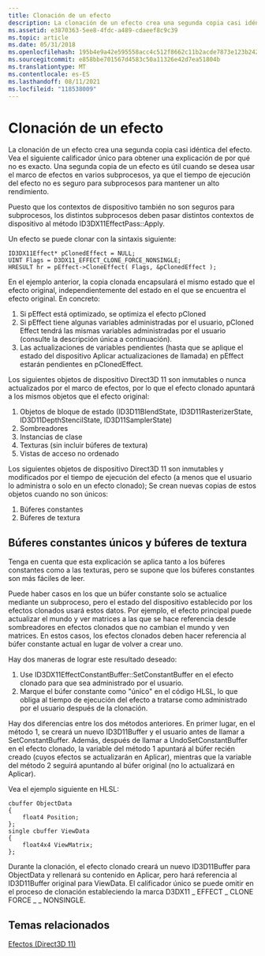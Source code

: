 ```yaml
---
title: Clonación de un efecto
description: La clonación de un efecto crea una segunda copia casi idéntica del efecto.
ms.assetid: e3870363-5ee8-4fdc-a489-cdaeef8c9c39
ms.topic: article
ms.date: 05/31/2018
ms.openlocfilehash: 195b4e9a42e595558acc4c512f8662c11b2acde7873e123b242ee272eeea7e8c
ms.sourcegitcommit: e858bbe701567d4583c50a11326e42d7ea51804b
ms.translationtype: MT
ms.contentlocale: es-ES
ms.lasthandoff: 08/11/2021
ms.locfileid: "118538009"
---
```

# <a name="cloning-an-effect"></a>Clonación de un efecto

La clonación de un efecto crea una segunda copia casi idéntica del efecto. Vea el siguiente calificador único para obtener una explicación de por qué no es exacto. Una segunda copia de un efecto es útil cuando se desea usar el marco de efectos en varios subprocesos, ya que el tiempo de ejecución del efecto no es seguro para subprocesos para mantener un alto rendimiento.

Puesto que los contextos de dispositivo también no son seguros para subprocesos, los distintos subprocesos deben pasar distintos contextos de dispositivo al método ID3DX11EffectPass::Apply.

Un efecto se puede clonar con la sintaxis siguiente:


```
ID3DX11Effect* pClonedEffect = NULL;
UINT Flags = D3DX11_EFFECT_CLONE_FORCE_NONSINGLE;
HRESULT hr = pEffect->CloneEffect( Flags, &pClonedEffect );
```



En el ejemplo anterior, la copia clonada encapsulará el mismo estado que el efecto original, independientemente del estado en el que se encuentra el efecto original. En concreto:

1.  Si pEffect está optimizado, se optimiza el efecto pCloned
2.  Si pEffect tiene algunas variables administradas por el usuario, pCloned Effect tendrá las mismas variables administradas por el usuario (consulte la descripción única a continuación).
3.  Las actualizaciones de variables pendientes (hasta que se aplique el estado del dispositivo Aplicar actualizaciones de llamada) en pEffect estarán pendientes en pClonedEffect.

Los siguientes objetos de dispositivo Direct3D 11 son inmutables o nunca actualizados por el marco de efectos, por lo que el efecto clonado apuntará a los mismos objetos que el efecto original:

1.  Objetos de bloque de estado (ID3D11BlendState, ID3D11RasterizerState, ID3D11DepthStencilState, ID3D11SamplerState)
2.  Sombreadores
3.  Instancias de clase
4.  Texturas (sin incluir búferes de textura)
5.  Vistas de acceso no ordenado

Los siguientes objetos de dispositivo Direct3D 11 son inmutables y modificados por el tiempo de ejecución del efecto (a menos que el usuario lo administra o solo en un efecto clonado); Se crean nuevas copias de estos objetos cuando no son únicos:

1.  Búferes constantes
2.  Búferes de textura

## <a name="single-constant-buffers-and-texture-buffers"></a>Búferes constantes únicos y búferes de textura

Tenga en cuenta que esta explicación se aplica tanto a los búferes constantes como a las texturas, pero se supone que los búferes constantes son más fáciles de leer.

Puede haber casos en los que un búfer constante solo se actualice mediante un subproceso, pero el estado del dispositivo establecido por los efectos clonados usará estos datos. Por ejemplo, el efecto principal puede actualizar el mundo y ver matrices a las que se hace referencia desde sombreadores en efectos clonados que no cambian el mundo y ven matrices. En estos casos, los efectos clonados deben hacer referencia al búfer constante actual en lugar de volver a crear uno.

Hay dos maneras de lograr este resultado deseado:

1.  Use ID3DX11EffectConstantBuffer::SetConstantBuffer en el efecto clonado para que sea administrado por el usuario.
2.  Marque el búfer constante como "único" en el código HLSL, lo que obliga al tiempo de ejecución del efecto a tratarse como administrado por el usuario después de la clonación.

Hay dos diferencias entre los dos métodos anteriores. En primer lugar, en el método 1, se creará un nuevo ID3D11Buffer y el usuario antes de llamar a SetConstantBuffer. Además, después de llamar a UndoSetConstantBuffer en el efecto clonado, la variable del método 1 apuntará al búfer recién creado (cuyos efectos se actualizarán en Aplicar), mientras que la variable del método 2 seguirá apuntando al búfer original (no lo actualizará en Aplicar).

Vea el ejemplo siguiente en HLSL:


```
cbuffer ObjectData
{
    float4 Position;
};
single cbuffer ViewData
{
    float4x4 ViewMatrix;
};
```



Durante la clonación, el efecto clonado creará un nuevo ID3D11Buffer para ObjectData y rellenará su contenido en Aplicar, pero hará referencia al ID3D11Buffer original para ViewData. El calificador único se puede omitir en el proceso de clonación estableciendo la marca D3DX11 \_ EFFECT \_ CLONE FORCE \_ \_ NONSINGLE.

## <a name="related-topics"></a>Temas relacionados

<dl> <dt>

[Efectos (Direct3D 11)](d3d11-graphics-programming-guide-effects.md)
</dt> </dl>

 

 




